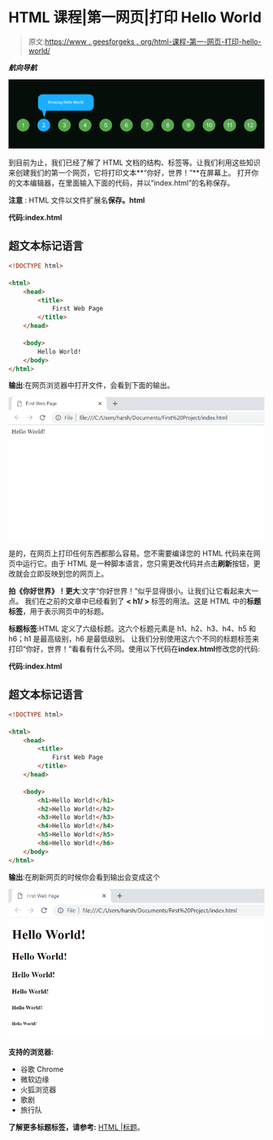 # HTML 课程|第一网页|打印 Hello World

> 原文:[https://www . geesforgeks . org/html-课程-第一-网页-打印-hello-world/](https://www.geeksforgeeks.org/html-course-first-web-page-printing-hello-world/)

***航向导航***

![](img/832bf57d23246198573f7ab76eb28743.png)

到目前为止，我们已经了解了 HTML 文档的结构、标签等。让我们利用这些知识来创建我们的第一个网页，它将打印文本**“你好，世界！”**在屏幕上。
打开你的文本编辑器，在里面输入下面的代码，并以“index.html”的名称保存。

**注意** : HTML 文件以文件扩展名**保存。html**

**代码:index.html**

## 超文本标记语言

```html
<!DOCTYPE html>

<html>
    <head>
        <title>
            First Web Page
        </title>
    </head>

    <body>
        Hello World!
    </body>
</html>
```

**输出**:在网页浏览器中打开文件，会看到下面的输出。

![](img/ed3ec84699331aef920c733299c20e12.png)

是的，在网页上打印任何东西都那么容易。您不需要编译您的 HTML 代码来在网页中运行它。由于 HTML 是一种脚本语言，您只需更改代码并点击**刷新**按钮，更改就会立即反映到您的网页上。

**拍《你好世界》！更大**:文字“你好世界！”似乎显得很小。让我们让它看起来大一点。
我们在之前的文章中已经看到了 **< h1/ >** 标签的用法。这是 HTML 中的**标题标签**，用于表示网页中的标题。

**标题标签**:HTML 定义了六级标题。这六个标题元素是 h1、h2、h3、h4、h5 和 h6；h1 是最高级别，h6 是最低级别。
让我们分别使用这六个不同的标题标签来打印“你好，世界！”看看有什么不同。使用以下代码在**index.html**修改您的代码:

**代码:index.html**

## 超文本标记语言

```html
<!DOCTYPE html>

<html>
    <head>
        <title>
            First Web Page
        </title>
    </head>

    <body>
        <h1>Hello World!</h1>
        <h2>Hello World!</h2>
        <h3>Hello World!</h3>
        <h4>Hello World!</h4>
        <h5>Hello World!</h5>
        <h6>Hello World!</h6>
    </body>
</html>
```

**输出**:在刷新网页的时候你会看到输出会变成这个

![](img/2f45efee56b638e48a3f90fc696c8cf0.png)

**支持的浏览器:**

*   谷歌 Chrome
*   微软边缘
*   火狐浏览器
*   歌剧
*   旅行队

**了解更多标题标签，请参考:** [HTML |标题](https://www.geeksforgeeks.org/html-heading/)。